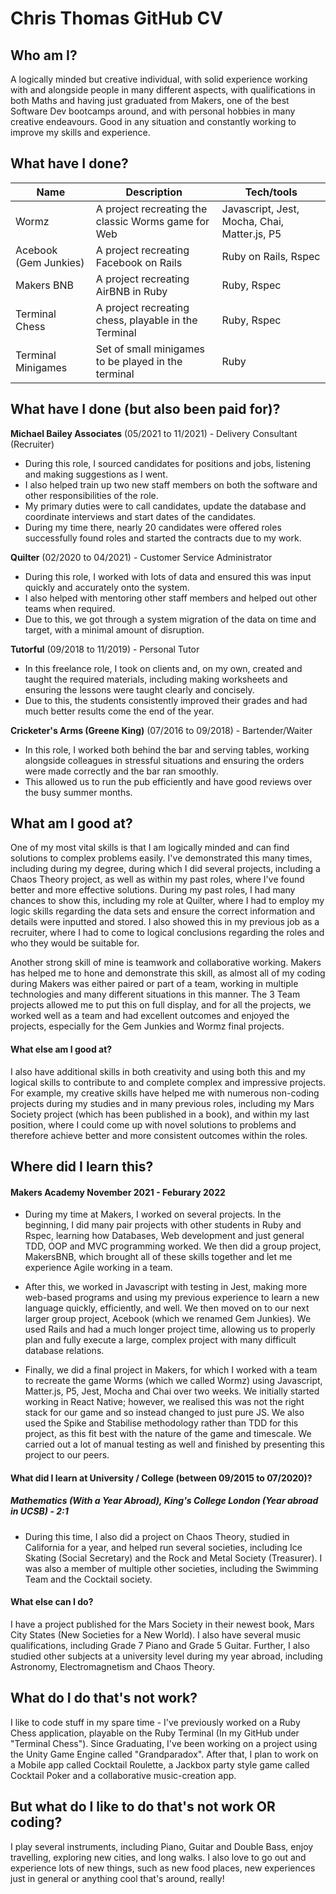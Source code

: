 # Chris Thomas GitHub CV

## Who am I?

A logically minded but creative individual, with solid experience working with and alongside people in many different aspects, with qualifications in both Maths and having just graduated from Makers, one of the best Software Dev bootcamps around, and with personal hobbies in many creative endeavours. Good in any situation and constantly working to improve my skills and experience.  

## What have I done?

| Name                         | Description                                         | Tech/tools                                  |
| ---------------------------- | -----------------                                   | -----------------                           |
| Wormz                        | A project recreating the classic Worms game for Web | Javascript, Jest, Mocha, Chai, Matter.js, P5 
| Acebook (Gem Junkies)        | A project recreating Facebook on Rails              | Ruby on Rails, Rspec 
| Makers BNB                   | A project recreating AirBNB in Ruby                 | Ruby, Rspec                                 |
| Terminal Chess               | A project recreating chess, playable in the Terminal| Ruby, Rspec                                 |
| Terminal Minigames           | Set of small minigames to be played in the terminal | Ruby                                        |

## What have I done (but also been paid for)?

**Michael Bailey Associates** (05/2021 to 11/2021) - Delivery Consultant (Recruiter)

- During this role, I sourced candidates for positions and jobs, listening and making suggestions as I went.  
- I also helped train up two new staff members on both the software and other responsibilities of the role.  
- My primary duties were to call candidates, update the database and coordinate interviews and start dates of the candidates.  
- During my time there, nearly 20 candidates were offered roles successfully found roles and started the contracts due to my work.  

**Quilter** (02/2020 to 04/2021) - Customer Service Administrator

- During this role, I worked with lots of data and ensured this was input quickly and accurately onto the system.  
- I also helped with mentoring other staff members and helped out other teams when required.  
- Due to this, we got through a system migration of the data on time and target, with a minimal amount of disruption.  

**Tutorful** (09/2018 to 11/2019) - Personal Tutor

- In this freelance role, I took on clients and, on my own, created and taught the required materials, including making worksheets and ensuring the lessons were taught clearly and concisely.  
- Due to this, the students consistently improved their grades and had much better results come the end of the year.  

**Cricketer's Arms (Greene King)** (07/2016 to 09/2018) - Bartender/Waiter

- In this role, I worked both behind the bar and serving tables, working alongside colleagues in stressful situations and ensuring the orders were made correctly and the bar ran smoothly.  
- This allowed us to run the pub efficiently and have good reviews over the busy summer months.  

## What am I good at?

One of my most vital skills is that I am logically minded and can find solutions to complex problems easily. I've demonstrated this many times, including during my degree, during which I did several projects, including a Chaos Theory project, as well as within my past roles, where I've found better and more effective solutions. During my past roles, I had many chances to show this, including my role at Quilter, where I had to employ my logic skills regarding the data sets and ensure the correct information and details were inputted and stored. I also showed this in my previous job as a recruiter, where I had to come to logical conclusions regarding the roles and who they would be suitable for.  

Another strong skill of mine is teamwork and collaborative working. Makers has helped me to hone and demonstrate this skill, as almost all of my coding during Makers was either paired or part of a team, working in multiple technologies and many different situations in this manner. The 3 Team projects allowed me to put this on full display, and for all the projects, we worked well as a team and had excellent outcomes and enjoyed the projects, especially for the Gem Junkies and Wormz final projects.   


#### What else am I good at?
I also have additional skills in both creativity and using both this and my logical skills to contribute to and complete complex and impressive projects. For example, my creative skills have helped me with numerous non-coding projects during my studies and in many previous roles, including my Mars Society project (which has been published in a book), and within my last position, where I could come up with novel solutions to problems and therefore achieve better and more consistent outcomes within the roles.  

## Where did I learn this?

#### Makers Academy November 2021 - Feburary 2022
- During my time at Makers, I worked on several projects. In the beginning, I did many pair projects with other students in Ruby and Rspec, learning how Databases, Web development and just general TDD, OOP and MVC programming worked. We then did a group project, MakersBNB, which brought all of these skills together and let me experience Agile working in a team.    
  
- After this, we worked in Javascript with testing in Jest, making more web-based programs and using my previous experience to learn a new language quickly, efficiently, and well. We then moved on to our next larger group project, Acebook (which we renamed Gem Junkies). We used Rails and had a much longer project time, allowing us to properly plan and fully execute a large, complex project with many difficult database relations.  
   
- Finally, we did a final project in Makers, for which I worked with a team to recreate the game Worms (which we called Wormz) using Javascript, Matter.js, P5, Jest, Mocha and Chai over two weeks. We initially started working in React Native; however, we realised this was not the right stack for our game and so instead changed to just pure JS. We also used the Spike and Stabilise methodology rather than TDD for this project, as this fit best with the nature of the game and timescale. We carried out a lot of manual testing as well and finished by presenting this project to our peers.  

#### What did I learn at University / College (between 09/2015 to 07/2020)?

##### Mathematics (With a Year Abroad), King's College London (Year abroad in UCSB) - 2:1
- During this time, I also did a project on Chaos Theory, studied in California for a year, and helped run several societies, including Ice Skating (Social Secretary) and the Rock and Metal Society (Treasurer). I was also a member of multiple other societies, including the Swimming Team and the Cocktail society.  

#### What else can I do?

I have a project published for the Mars Society in their newest book, Mars City States (New Societies for a New World). I also have several music qualifications, including Grade 7 Piano and Grade 5 Guitar. Further, I also studied other subjects at a university level during my year abroad, including Astronomy, Electromagnetism and Chaos Theory.  

## What do I do that's not work?

I like to code stuff in my spare time - I've previously worked on a Ruby Chess application, playable on the Ruby Terminal (In my GitHub under "Terminal Chess"). Since Graduating, I've been working on a project using the Unity Game Engine called "Grandparadox". After that, I plan to work on a Mobile app called Cocktail Roulette, a Jackbox party style game called Cocktail Poker and a collaborative music-creation app.  

## But what do I like to do that's not work OR coding?

I play several instruments, including Piano, Guitar and Double Bass, enjoy travelling, exploring new cities, and long walks. I also love to go out and experience lots of new things, such as new food places, new experiences just in general or anything cool that's around, really!  
